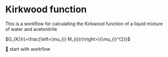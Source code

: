# Kirkwood function

This is a workflow for calculating the Kirkwood function of a liquid mixture of water and acetonitrile

$G_{K}(r)=\frac{\left<\mu_{i} M_{i}(r)\right>}{\mu_{i}^{2}}$

:rocket: start with workflow
